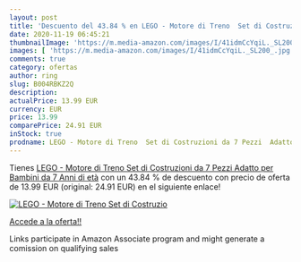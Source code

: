 ```yaml
---
layout: post
title: 'Descuento del 43.84 % en LEGO - Motore di Treno  Set di Costruzio'
date: 2020-11-19 06:45:21
thumbnailImage: 'https://m.media-amazon.com/images/I/41idmCcYqiL._SL200_.jpg'
images: [ 'https://m.media-amazon.com/images/I/41idmCcYqiL._SL200_.jpg' ]
comments: true
category: ofertas
author: ring
slug: B004RBKZ2Q
description:
actualPrice: 13.99 EUR
currency: EUR
price: 13.99
comparePrice: 24.91 EUR
inStock: true
prodname: LEGO - Motore di Treno  Set di Costruzioni da 7 Pezzi  Adatto per Bambini da 7 Anni di età
---
```


Tienes [LEGO - Motore di Treno  Set di Costruzioni da 7 Pezzi  Adatto per Bambini da 7 Anni di età](https://www.amazon.it/dp/B004RBKZ2Q/?tag=tolees00-21) con un 43.84 % de descuento con precio de oferta de 13.99 EUR (original: 24.91 EUR) en el siguiente enlace!

[![LEGO - Motore di Treno  Set di Costruzio](https://m.media-amazon.com/images/I/41idmCcYqiL._SL200_.jpg)](https://www.amazon.it/dp/B004RBKZ2Q/?tag=tolees00-21)

[Accede a la oferta!!](https://www.amazon.it/dp/B004RBKZ2Q/?tag=tolees00-21)

Links participate in Amazon Associate program and might generate a comission on qualifying sales


